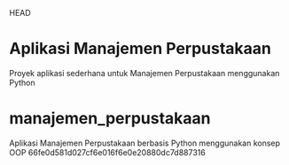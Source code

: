 HEAD
# Aplikasi Manajemen Perpustakaan
Proyek aplikasi sederhana untuk Manajemen Perpustakaan menggunakan Python
# manajemen_perpustakaan
Aplikasi Manajemen Perpustakaan berbasis Python menggunakan konsep OOP
66fe0d581d027cf6e016f6e0e20880dc7d887316
